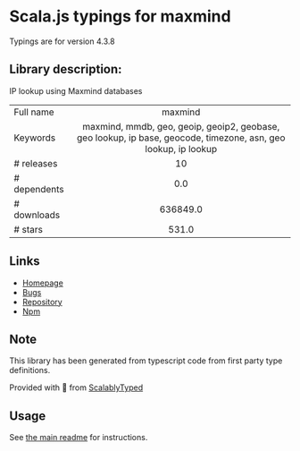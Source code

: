 
# Scala.js typings for maxmind

Typings are for version 4.3.8

## Library description:
IP lookup using Maxmind databases

|                    |                 |
| ------------------ | :-------------: |
| Full name          | maxmind |
| Keywords           | maxmind, mmdb, geo, geoip, geoip2, geobase, geo lookup, ip base, geocode, timezone, asn, geo lookup, ip lookup |
| # releases         | 10 |
| # dependents       | 0.0 |
| # downloads        | 636849.0 |
| # stars            | 531.0 |

## Links
- [Homepage](https://github.com/runk/node-maxmind)
- [Bugs](http://github.com/runk/node-maxmind/issues)
- [Repository](https://github.com/runk/node-maxmind)
- [Npm](https://www.npmjs.com/package/maxmind)
    


## Note
This library has been generated from typescript code from first party type definitions.

Provided with :purple_heart: from [ScalablyTyped](https://github.com/oyvindberg/ScalablyTyped)

## Usage
See [the main readme](../../readme.md) for instructions.


